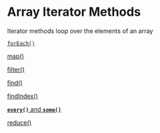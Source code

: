 # Array Iterator Methods

Iterator methods loop over the elements of an array

[`forEach()`](Array%20Iterator%20Methods%206017842a1e304080a6d3d8c3ee2854b0/forEach()%202965da219dd64e798ba60affb5c54e96.md)

[map()](Array%20Iterator%20Methods%206017842a1e304080a6d3d8c3ee2854b0/map()%2078130e02696d454aa4287877afd07046.md)

[filter()](Array%20Iterator%20Methods%206017842a1e304080a6d3d8c3ee2854b0/filter()%20ef85ee59acc54808a442f9a41bead907.md)

[find()](Array%20Iterator%20Methods%206017842a1e304080a6d3d8c3ee2854b0/find()%2096d87451c22a4377bcd11996622fcf92.md)

[findIndex()](Array%20Iterator%20Methods%206017842a1e304080a6d3d8c3ee2854b0/findIndex()%20260ff130e22e417392103ffed849dfcc.md)

[**`every()`** and **`some()`**](Array%20Iterator%20Methods%206017842a1e304080a6d3d8c3ee2854b0/every()%20and%20some()%20a0dc81e2f25a4aa78771e1c97774f2cc.md)

[reduce()](Array%20Iterator%20Methods%206017842a1e304080a6d3d8c3ee2854b0/reduce()%20cc283f8c131b4d08b50dac40ca50a562.md)